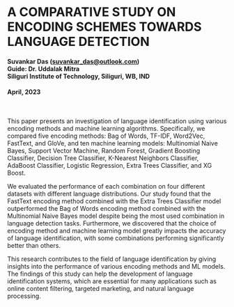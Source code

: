 # A COMPARATIVE STUDY ON ENCODING SCHEMES TOWARDS LANGUAGE DETECTION

#### Suvankar Das (suvankar_das@outlook.com)<br>Guide: Dr. Uddalak Mitra<br>Siliguri Institute of Technology, Siliguri, WB, IND

#### April, 2023

<br>

This paper presents an investigation of language identification using various encoding methods and machine learning algorithms. Specifically, we compared five encoding methods: Bag of Words, TF-IDF, Word2Vec, FastText, and GloVe, and ten machine learning models: Multinomial Naive Bayes, Support Vector Machine, Random Forest, Gradient Boosting Classifier, Decision Tree Classifier, K-Nearest Neighbors Classifier, AdaBoost Classifier, Logistic Regression, Extra Trees Classifier, and XG Boost. 

We evaluated the performance of each combination on four different datasets with different language distributions. Our study found that the FastText encoding method combined with the Extra Trees Classifier model outperformed the Bag of Words encoding method combined with the Multinomial Naive Bayes model despite being the most used combination in language detection tasks. Furthermore, we discovered that the choice of encoding method and machine learning model greatly impacts the accuracy of language identification, with some combinations performing significantly better than others. 

This research contributes to the field of language identification by giving insights into the performance of various encoding methods and ML models. The findings of this study can help the development of language identification systems, which are essential for many applications such as online content filtering, targeted marketing, and natural language processing.
